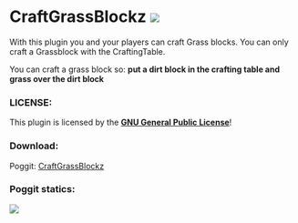 # CraftGrassBlockz   <a href="https://poggit.pmmp.io/p/CraftGrassBlockz"><img src="https://poggit.pmmp.io/shield.state/CraftGrassBlockz"></a>
With this plugin you and your players can craft Grass blocks. You can only craft a Grassblock with the CraftingTable.

You can craft a grass block so: **put a dirt block in the crafting table and grass over the dirt block**

### LICENSE:
This plugin is licensed by the **[GNU General Public License](/LICENSE)**!


### Download:
Poggit: <a href="https://poggit.pmmp.io/ci/supercrafter333/CraftGrassBlockz">CraftGrassBlockz</a>

### Poggit statics:
<a href="https://poggit.pmmp.io/p/CraftGrassBlockz"><img src="https://poggit.pmmp.io/shield.dl.total/CraftGrassBlockz"></a>
